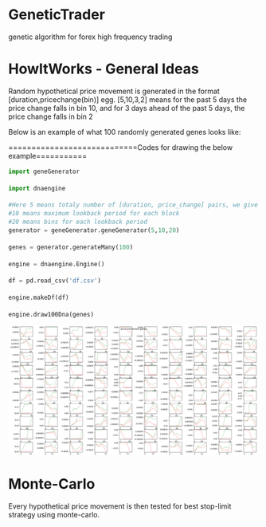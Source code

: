 # GeneticTrader
genetic algorithm for forex high frequency trading

# HowItWorks - General Ideas
Random hypothetical price movement is generated in the format [duration,pricechange(bin)] egg. [5,10,3,2] means for the past 5 days the price change falls in bin 10, and for 3 days ahead of the past 5 days, the price change falls in bin 2


Below is an example of what 100 randomly generated genes looks like:

============================Codes for drawing the below example===========
```python
import geneGenerator

import dnaengine

#Here 5 means totaly number of [duration, price_change] pairs, we give it 5 pairs
#10 means maximum lookback period for each block
#20 means bins for each lookback period
generator = geneGenerator.geneGenerator(5,10,20)

genes = generator.generateMany(100)

engine = dnaengine.Engine()

df = pd.read_csv('df.csv')

engine.makeDf(df)

engine.draw100Dna(genes)
```
![alt text](https://github.com/7818207/GeneticTrader/blob/master/gene_example.png?raw=true)


# Monte-Carlo
Every hypothetical price movement is then tested for best stop-limit strategy using monte-carlo.

